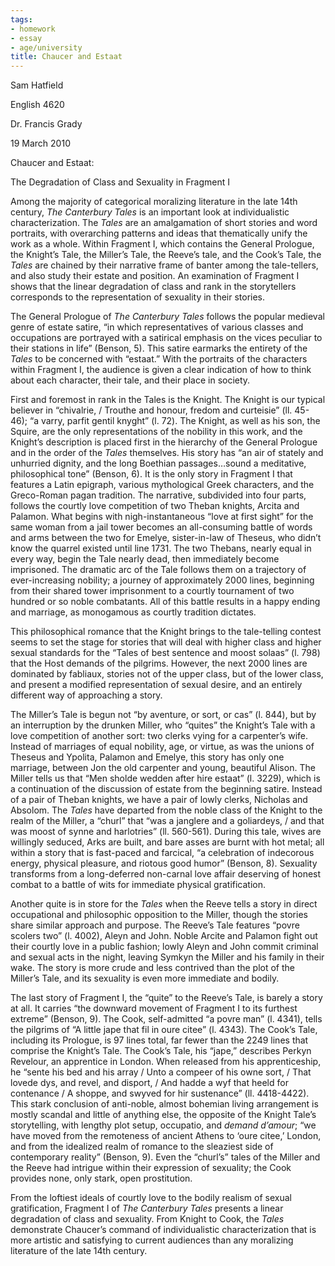 ```yaml
---
tags:
- homework
- essay
- age/university
title: Chaucer and Estaat
---
```


Sam Hatfield

English 4620

Dr. Francis Grady

19 March 2010

Chaucer and Estaat:

The Degradation of Class and Sexuality in Fragment I

Among the majority of categorical moralizing literature in the late 14th
century, *The Canterbury Tales* is an important look at individualistic
characterization. The *Tales* are an amalgamation of short stories and
word portraits, with overarching patterns and ideas that thematically
unify the work as a whole. Within Fragment I, which contains the General
Prologue, the Knight’s Tale, the Miller’s Tale, the Reeve’s tale, and
the Cook’s Tale, the *Tales* are chained by their narrative frame of
banter among the tale-tellers, and also study their estate and position.
An examination of Fragment I shows that the linear degradation of class
and rank in the storytellers corresponds to the representation of
sexuality in their stories.

The General Prologue of *The Canterbury Tales* follows the popular
medieval genre of estate satire, “in which representatives of various
classes and occupations are portrayed with a satirical emphasis on the
vices peculiar to their stations in life” (Benson, 5). This satire
earmarks the entirety of the *Tales* to be concerned with “estaat.” With
the portraits of the characters within Fragment I, the audience is given
a clear indication of how to think about each character, their tale, and
their place in society.

First and foremost in rank in the Tales is the Knight. The Knight is our
typical believer in “chivalrie, / Trouthe and honour, fredom and
curteisie” (ll. 45-46); “a varry, parfit gentil knyght” (l. 72). The
Knight, as well as his son, the Squire, are the only representations of
the nobility in this work, and the Knight’s description is placed first
in the hierarchy of the General Prologue and in the order of the *Tales*
themselves. His story has “an air of stately and unhurried dignity, and
the long Boethian passages…sound a meditative, philosophical tone”
(Benson, 6). It is the only story in Fragment I that features a Latin
epigraph, various mythological Greek characters, and the Greco-Roman
pagan tradition. The narrative, subdivided into four parts, follows the
courtly love competition of two Theban knights, Arcita and Palamon. What
begins with nigh-instantaneous “love at first sight” for the same woman
from a jail tower becomes an all-consuming battle of words and arms
between the two for Emelye, sister-in-law of Theseus, who didn’t know
the quarrel existed until line 1731. The two Thebans, nearly equal in
every way, begin the Tale nearly dead, then immediately become
imprisoned. The dramatic arc of the Tale follows them on a trajectory of
ever-increasing nobility; a journey of approximately 2000 lines,
beginning from their shared tower imprisonment to a courtly tournament
of two hundred or so noble combatants. All of this battle results in a
happy ending and marriage, as monogamous as courtly tradition dictates.

This philosophical romance that the Knight brings to the tale-telling
contest seems to set the stage for stories that will deal with higher
class and higher sexual standards for the “Tales of best sentence and
moost solaas” (l. 798) that the Host demands of the pilgrims. However,
the next 2000 lines are dominated by fabliaux, stories not of the upper
class, but of the lower class, and present a modified representation of
sexual desire, and an entirely different way of approaching a story.

The Miller’s Tale is begun not “by aventure, or sort, or cas” (l. 844),
but by an interruption by the drunken Miller, who “quites” the Knight’s
Tale with a love competition of another sort: two clerks vying for a
carpenter’s wife. Instead of marriages of equal nobility, age, or
virtue, as was the unions of Theseus and Ypolita, Palamon and Emelye,
this story has only one marriage, between Jon the old carpenter and
young, beautiful Alison. The Miller tells us that “Men sholde wedden
after hire estaat” (l. 3229), which is a continuation of the discussion
of estate from the beginning satire. Instead of a pair of Theban
knights, we have a pair of lowly clerks, Nicholas and Absolom. The
*Tales* have departed from the noble class of the Knight to the realm of
the Miller, a “churl” that “was a janglere and a goliardeys, / and that
was moost of synne and harlotries” (ll. 560-561). During this tale,
wives are willingly seduced, Arks are built, and bare asses are burnt
with hot metal; all within a story that is fast-paced and farcical, “a
celebration of indecorous energy, physical pleasure, and riotous good
humor” (Benson, 8). Sexuality transforms from a long-deferred non-carnal
love affair deserving of honest combat to a battle of wits for immediate
physical gratification.

Another quite is in store for the *Tales* when the Reeve tells a story
in direct occupational and philosophic opposition to the Miller, though
the stories share similar approach and purpose. The Reeve’s Tale
features “povre scolers two” (l. 4002), Aleyn and John. Noble Arcite and
Palamon fight out their courtly love in a public fashion; lowly Aleyn
and John commit criminal and sexual acts in the night, leaving Symkyn
the Miller and his family in their wake. The story is more crude and
less contrived than the plot of the Miller’s Tale, and its sexuality is
even more immediate and bodily.

The last story of Fragment I, the “quite” to the Reeve’s Tale, is barely
a story at all. It carries “the downward movement of Fragment I to its
furthest extreme” (Benson, 9). The Cook, self-admitted “a povre man” (l.
4341), tells the pilgrims of “A little jape that fil in oure citee” (l.
4343). The Cook’s Tale, including its Prologue, is 97 lines total, far
fewer than the 2249 lines that comprise the Knight’s Tale. The Cook’s
Tale, his “jape,” describes Perkyn Revelour, an apprentice in London.
When released from his apprenticeship, he “sente his bed and his array /
Unto a compeer of his owne sort, / That lovede dys, and revel, and
disport, / And hadde a wyf that heeld for contenance / A shoppe, and
swyved for hir sustenance” (ll. 4418-4422). This stark conclusion of
anti-noble, almost bohemian living arrangement is mostly scandal and
little of anything else, the opposite of the Knight Tale’s storytelling,
with lengthy plot setup, occupatio, and *demand d’amour*; “we have moved
from the remoteness of ancient Athens to ‘oure citee,’ London, and from
the idealized realm of romance to the sleaziest side of contemporary
reality” (Benson, 9). Even the “churl’s” tales of the Miller and the
Reeve had intrigue within their expression of sexuality; the Cook
provides none, only stark, open prostitution.

From the loftiest ideals of courtly love to the bodily realism of sexual
gratification, Fragment I of *The Canterbury Tales* presents a linear
degradation of class and sexuality. From Knight to Cook, the *Tales*
demonstrate Chaucer’s command of individualistic characterization that
is more artistic and satisfying to current audiences than any moralizing
literature of the late 14th century.
